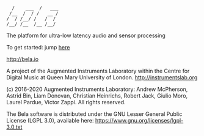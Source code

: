  ```
   /    ___  /   ___
  /__  /  / /   __ / 
 /  / /__/ /   /  /  
/__/ /__  /__ /__/   
```

The platform for ultra-low latency audio and sensor processing

To get started: jump [here](https://learn.bela.io/get-started-guide/)

http://bela.io

A project of the Augmented Instruments Laboratory within the
Centre for Digital Music at Queen Mary University of London.
http://instrumentslab.org

(c) 2016-2020 Augmented Instruments Laboratory: Andrew McPherson,
	Astrid Bin, Liam Donovan, Christian Heinrichs, Robert Jack,
	Giulio Moro, Laurel Pardue, Victor Zappi. All rights reserved.

The Bela software is distributed under the GNU Lesser General Public License
(LGPL 3.0), available here: https://www.gnu.org/licenses/lgpl-3.0.txt
